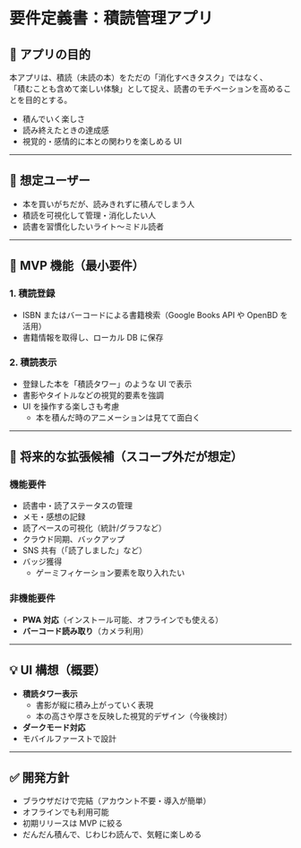 # 要件定義書：積読管理アプリ

## 🧭 アプリの目的

本アプリは、積読（未読の本）をただの「消化すべきタスク」ではなく、  
「積むことも含めて楽しい体験」として捉え、読書のモチベーションを高めることを目的とする。

- 積んでいく楽しさ
- 読み終えたときの達成感
- 視覚的・感情的に本との関わりを楽しめる UI

---

## 👤 想定ユーザー

- 本を買いがちだが、読みきれずに積んでしまう人
- 積読を可視化して管理・消化したい人
- 読書を習慣化したいライト〜ミドル読者

---

## 🎯 MVP 機能（最小要件）

### 1. 積読登録

- ISBN またはバーコードによる書籍検索（Google Books API や OpenBD を活用）
- 書籍情報を取得し、ローカル DB に保存

### 2. 積読表示

- 登録した本を「積読タワー」のような UI で表示
- 書影やタイトルなどの視覚的要素を強調
- UI を操作する楽しさも考慮
  - 本を積んだ時のアニメーションは見てて面白く

---

## 🌱 将来的な拡張候補（スコープ外だが想定）

### 機能要件

- 読書中・読了ステータスの管理
- メモ・感想の記録
- 読了ペースの可視化（統計/グラフなど）
- クラウド同期、バックアップ
- SNS 共有（「読了しました」など）
- バッジ獲得
  - ゲーミフィケーション要素を取り入れたい

### 非機能要件

- **PWA 対応**（インストール可能、オフラインでも使える）
- **バーコード読み取り**（カメラ利用）

---

## 💡 UI 構想（概要）

- **積読タワー表示**
  - 書影が縦に積み上がっていく表現
  - 本の高さや厚さを反映した視覚的デザイン（今後検討）
- **ダークモード対応**
- モバイルファーストで設計

---

## ✅ 開発方針

- ブラウザだけで完結（アカウント不要・導入が簡単）
- オフラインでも利用可能
- 初期リリースは MVP に絞る
- だんだん積んで、じわじわ読んで、気軽に楽しめる
